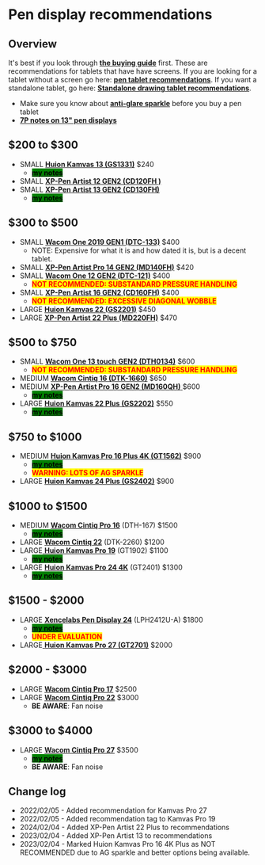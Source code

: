 # Pen display recommendations

## Overview

It's best if you look through [**the buying guide**](../buying-a-drawing-tablet/) first. These are recommendations for tablets that have have screens. If you are looking for a tablet without a screen go here: [**pen tablet recommendations**](pen-tablet-recommendations.md). If you want a standalone tablet, go here: [**Standalone drawing tablet recommendations**](standalone-drawing-tablet-recommendations.md).

* Make sure you know about [**anti-glare sparkle**](../guides/pen-displays/anti-glare-sparkle.md) before you buy a pen tablet
* [**7P notes on 13" pen displays**](7p-notes-other/7p-notes-huion-gs1331-xppen-cd130fh.md)&#x20;

## $200 to $300 &#x20;

* SMALL [**Huion Kamvas 13 (GS1331)**](../product-info/huion/huion-kamvas/) $240
  * [<mark style="background-color:green;">**my notes**</mark>](../product-info/huion/huion-kamvas/7p-notes-huion-gs1331.md)&#x20;
* SMALL [**XP-Pen Artist 12 GEN2 (CD120FH )**](../product-info/xp-pen/xp-pen-artist-gen2/)
* SMALL [**XP-Pen Artist 13 GEN2 (CD130FH)**](../product-info/xp-pen/xp-pen-artist-gen2/)&#x20;
  * [<mark style="background-color:green;">**my notes**</mark>](../product-info/xp-pen/xp-pen-artist-gen2/7p-notes-xp-pen-cd160fh.md)&#x20;

## $300 to $500

* SMALL [**Wacom One 2019 GEN1 (DTC-133)**](../product-info/wacom/wacom-one-dtc-133/) $400&#x20;
  * NOTE: Expensive for what it is and how dated it is, but is a decent tablet.&#x20;
* SMALL [**XP-Pen Artist Pro 14 GEN2 (MD140FH)**](../product-info/xp-pen/xp-pen-artist-pro-gen2/) $420
* SMALL [**Wacom One 12 GEN2 (DTC-121)**](../product-info/wacom/wacom-one-gen2/) $400&#x20;
  * <mark style="color:red;">**NOT RECOMMENDED: SUBSTANDARD PRESSURE HANDLING**</mark>
* SMALL [**XP-Pen Artist 16 GEN2 (CD160FH)**](../product-info/xp-pen/xp-pen-artist-gen2/) $400&#x20;
  * <mark style="color:red;">**NOT RECOMMENDED: EXCESSIVE DIAGONAL WOBBLE**</mark>&#x20;
* LARGE [**Huion Kamvas 22 (GS2201)**](../product-info/huion/huion-kamvas/) $450&#x20;
* LARGE [**XP-Pen Artist 22 Plus (MD220FH)**](../product-info/xp-pen/xp-pen-artist.md) $470&#x20;

## **$500 to $750**

* SMALL [**Wacom One 13 touch** **GEN2 (DTH0134)**](../product-info/wacom/wacom-one-gen2/) $600&#x20;
  * <mark style="color:red;">**NOT RECOMMENDED: SUBSTANDARD PRESSURE HANDLING**</mark>&#x20;
* MEDIUM [**Wacom Cintiq 16 (DTK-1660)**](../product-info/wacom/wacom-cintiq.md) $650
* MEDIUM [**XP-Pen Artist Pro 16 GEN2 (MD160QH)** ](../product-info/xp-pen/xp-pen-artist-pro-gen2/7p-notes-xp-pen-md160qh.md)$600
  * [<mark style="background-color:green;">**my notes**</mark>](../product-info/xp-pen/xp-pen-artist-pro-gen2/7p-notes-xp-pen-md160qh.md)&#x20;
* LARGE [**Huion Kamvas 22 Plus (GS2202)**](../product-info/huion/huion-kamvas/) $550
  * [<mark style="background-color:green;">**my notes**</mark>](../product-info/huion/huion-kamvas/7p-notes-huion-gs2202.md)&#x20;

## $750 to $1000

* MEDIUM [**Huion Kamvas Pro 16 Plus 4K (GT1562)**](../product-info/huion/huion-kamvas-pro/) $900
  * [<mark style="background-color:green;">**my notes**</mark>](../product-info/huion/huion-kamvas-pro/7p-notes-huion-gt1562.md)&#x20;
  * <mark style="color:red;">**WARNING: LOTS OF AG SPARKLE**</mark>&#x20;
* LARGE [**Huion Kamvas 24 Plus (GS2402)**](../product-info/huion/huion-kamvas/) $900&#x20;

## $1000 to $1500

* MEDIUM [**Wacom Cintiq Pro 16**](../product-info/wacom/wacom-cintiq-pro/) (DTH-167) $1500&#x20;
  * [<mark style="background-color:green;">**my notes**</mark>](../product-info/wacom/wacom-cintiq-pro/7p-notes-wacom-dth-167.md)&#x20;
* LARGE [**Wacom Cintiq 22**](../product-info/wacom/wacom-cintiq.md) (DTK-2260) $1200
* LARGE[ **Huion Kamvas Pro 19**](../product-info/huion/huion-kamvas-pro/) (GT1902) $1100&#x20;
  * [<mark style="background-color:green;">**my notes**</mark>](../product-info/huion/huion-kamvas-pro/7p-notes-huion-gt1902.md) &#x20;
* LARGE [**Huion Kamvas Pro 24 4K**](../product-info/huion/huion-kamvas-pro/) (GT2401) $1300
  * [<mark style="background-color:green;">**my notes**</mark>](../product-info/huion/huion-kamvas-pro/7p-notes-huion-gt2401.md)&#x20;

## $1500 - $2000

* LARGE [**Xencelabs Pen Display 24**](../product-info/xencelabs/) (LPH2412U-A) $1800 &#x20;
  * [<mark style="background-color:green;">**my notes**</mark>](../product-info/xencelabs/7p-notes-xencelabs-lph2412u-a.md)&#x20;
  * <mark style="color:red;">**UNDER EVALUATION**</mark>&#x20;
* LARGE[ **Huion Kamvas Pro 27 (GT2701)**](../product-info/huion/huion-kamvas-pro/) $2000&#x20;

## $2000 - $3000

* LARGE [**Wacom Cintiq Pro 17**](../product-info/wacom/wacom-cintiq-pro/) $2500
* LARGE [**Wacom Cintiq Pro 22**](../product-info/wacom/wacom-cintiq-pro/) $3000&#x20;
  * **BE AWARE**: Fan noise

## $3000 to $4000

* LARGE [**Wacom Cintiq Pro 27**](../product-info/wacom/wacom-cintiq-pro/) $3500&#x20;
  * [<mark style="background-color:green;">**my notes**</mark>](../product-info/wacom/wacom-cintiq-pro/7p-notes-wacom-dth-271.md)&#x20;
  * **BE AWARE**: Fan noise

## Change log

* 2022/02/05 - Added recommendation for Kamvas Pro 27&#x20;
* 2022/02/05 - Added recommendation tag to Kamvas Pro 19&#x20;
* 2024/02/04 - Added XP-Pen Artist 22 Plus to recommendations
* 2023/02/04 - Added XP-Pen Artist 13 to recommendations
* 2023/02/04 - Marked Huion Kamvas Pro 16 4K Plus as NOT RECOMMENDED due to AG sparkle and better options being available.&#x20;

